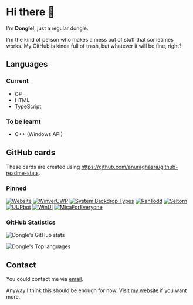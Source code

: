# Hi there 👋
I'm **Dongle**!, just a regular dongle.

I'm the kind of person who makes a mess out of stuff that sometimes works. My GitHub is kinda full of trash, but whatever it will be fine, right?

## Languages
### Current
- C#
- HTML
- TypeScript

### To be learnt
- C++ (Windows API)

## GitHub cards
These cards are created using https://github.com/anuraghazra/github-readme-stats.

### Pinned
[![Website](https://github-readme-stats.vercel.app/api/pin/?username=dongle-the-gadget&repo=dongle-the-gadget.github.io&theme=dark)](https://github.com/dongle-the-gadget/dongle-the-gadget.github.io)
[![WinverUWP](https://github-readme-stats.vercel.app/api/pin/?username=dongle-the-gadget&repo=WinverUWP&theme=dark)](https://github.com/dongle-the-gadget/WinverUWP)
[![System Backdrop Types](https://github-readme-stats.vercel.app/api/pin/?username=dongle-the-gadget&repo=SystemBackdropTypes&theme=dark)](https://github.com/dongle-the-gadget/SystemBackdropTypes)
[![RanTodd](https://github-readme-stats.vercel.app/api/pin/?username=RanTodd-Team&repo=RanTodd&theme=dark&show_owner=true)](https://github.com/RanTodd-Team/RanTodd)
[![Seltorn](https://github-readme-stats.vercel.app/api/pin/?username=Seltorn&repo=Seltorn&theme=dark&show_owner=true)](https://github.com/Seltorn/Seltorn)
[![UUPbot](https://github-readme-stats.vercel.app/api/pin/?username=dongle-the-gadget&repo=UUPbot&theme=dark)](https://github.com/dongle-the-gadget/UUPbot)
[![WinUI](https://github-readme-stats.vercel.app/api/pin/?username=microsoft&repo=microsoft-ui-xaml&show_owner=true&theme=dark)](https://github.com/microsoft/microsoft-ui-xaml)
[![MicaForEveryone](https://github-readme-stats.vercel.app/api/pin/?username=minusium&repo=MicaForEveryone&theme=dark&show_owner=true)](https://github.com/minusium/MicaForEveryone)

### GitHub Statistics
![Dongle's GitHub stats](https://github-readme-stats.vercel.app/api?username=dongle-the-gadget&theme=dark)

![Dongle's Top languages](https://github-readme-stats.vercel.app/api/top-langs/?username=dongle-the-gadget&theme=dark)

## Contact
You could contact me via [email](mailto:programcake@gmail.com).

Anyway I think this should be enough for now. Visit [my website](https://dongle-the-gadget.github.io) if you want more.

